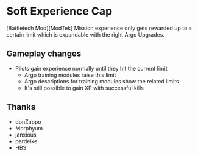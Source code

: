 # Soft Experience Cap

[Battletech Mod][ModTek] Mission experience only gets rewarded up to a certain limit which is expandable with the right Argo Upgrades.

## Gameplay changes
* Pilots gain experience normally until they hit the current limit
  * Argo training modules raise this limit
  * Argo descriptions for training modules show the related limits
  * It's still possible to gain XP with successful kills

## Thanks
* donZappo
* Morphyum
* janxious
* pardeike
* HBS